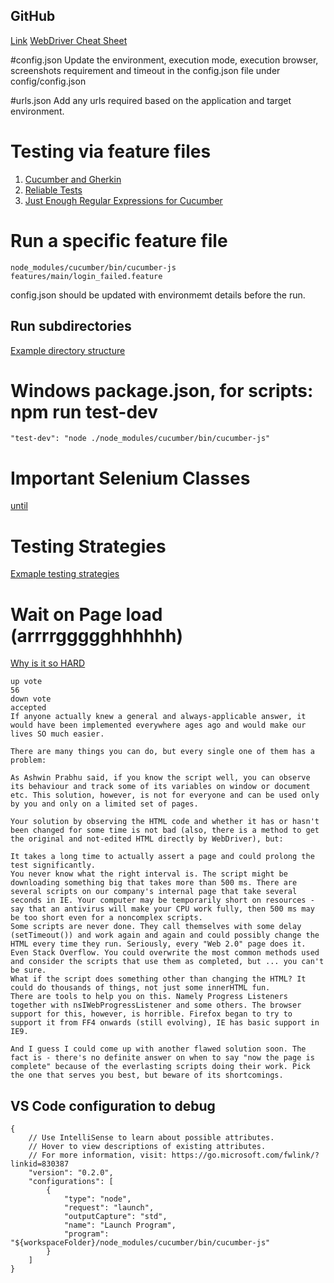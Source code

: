 ## GitHub
[Link](https://github.com/ronasher/bb-cucumber-js.git)
[WebDriver Cheat Sheet](https://gist.github.com/huangzhichong/3284966)



#config.json
Update the environment, execution mode, execution browser, screenshots requirement and timeout in the config.json file under config/config.json



#urls.json
Add any urls required based on the application and target environment.

# Testing via feature files
1. [Cucumber and Gherkin](https://www.sitepoint.com/bdd-javascript-cucumber-gherkin/)
2. [Reliable Tests](https://medium.freecodecamp.org/how-to-write-reliable-browser-tests-using-selenium-and-node-js-c3fdafdca2a9)
3. [Just Enough Regular Expressions for Cucumber](https://agileforall.com/just-enough-regular-expressions-for-cucumber/)



# Run a specific feature file
```
node_modules/cucumber/bin/cucumber-js features/main/login_failed.feature
```
config.json should be updated with environmemt details before the run.



## Run subdirectories
[Example directory structure](https://makandracards.com/makandra/4971-how-to-organize-and-execute-cucumber-features-e-g-in-subdirectories)



# Windows package.json, for scripts:  npm run test-dev
```
"test-dev": "node ./node_modules/cucumber/bin/cucumber-js"
```

# Important Selenium Classes
[until](https://seleniumhq.github.io/selenium/docs/api/javascript/module/selenium-webdriver/lib/until.html)

# Testing Strategies
[Exmaple testing strategies](http://www.seleniumeasy.com/selenium-tutorials/selenium-locators)


# Wait on Page load  (arrrrggggghhhhhh)
[Why is it so HARD](https://stackoverflow.com/questions/10720325/selenium-webdriver-wait-for-complex-page-with-javascriptjs-to-load)
```
up vote
56
down vote
accepted
If anyone actually knew a general and always-applicable answer, it would have been implemented everywhere ages ago and would make our lives SO much easier.

There are many things you can do, but every single one of them has a problem:

As Ashwin Prabhu said, if you know the script well, you can observe its behaviour and track some of its variables on window or document etc. This solution, however, is not for everyone and can be used only by you and only on a limited set of pages.

Your solution by observing the HTML code and whether it has or hasn't been changed for some time is not bad (also, there is a method to get the original and not-edited HTML directly by WebDriver), but:

It takes a long time to actually assert a page and could prolong the test significantly.
You never know what the right interval is. The script might be downloading something big that takes more than 500 ms. There are several scripts on our company's internal page that take several seconds in IE. Your computer may be temporarily short on resources - say that an antivirus will make your CPU work fully, then 500 ms may be too short even for a noncomplex scripts.
Some scripts are never done. They call themselves with some delay (setTimeout()) and work again and again and could possibly change the HTML every time they run. Seriously, every "Web 2.0" page does it. Even Stack Overflow. You could overwrite the most common methods used and consider the scripts that use them as completed, but ... you can't be sure.
What if the script does something other than changing the HTML? It could do thousands of things, not just some innerHTML fun.
There are tools to help you on this. Namely Progress Listeners together with nsIWebProgressListener and some others. The browser support for this, however, is horrible. Firefox began to try to support it from FF4 onwards (still evolving), IE has basic support in IE9.

And I guess I could come up with another flawed solution soon. The fact is - there's no definite answer on when to say "now the page is complete" because of the everlasting scripts doing their work. Pick the one that serves you best, but beware of its shortcomings.
```
## VS Code configuration to debug
```
{
    // Use IntelliSense to learn about possible attributes.
    // Hover to view descriptions of existing attributes.
    // For more information, visit: https://go.microsoft.com/fwlink/?linkid=830387
    "version": "0.2.0",
    "configurations": [
        {
            "type": "node",
            "request": "launch",
            "outputCapture": "std",
            "name": "Launch Program",
            "program": "${workspaceFolder}/node_modules/cucumber/bin/cucumber-js"
        }
    ]
}
```